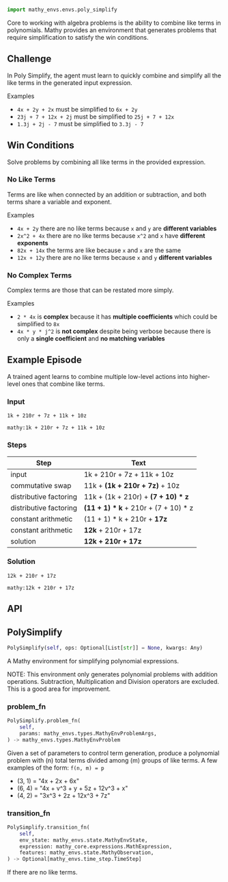 ```python

import mathy_envs.envs.poly_simplify
```
Core to working with algebra problems is the ability to combine like terms in polynomials. Mathy provides an environment that generates problems that require simplification to satisfy the win conditions.

## Challenge

In Poly Simplify, the agent must learn to quickly combine and simplify all the like terms in the generated input expression.

Examples

- `4x + 2y + 2x` must be simplified to `6x + 2y`
- `23j + 7 + 12x + 2j` must be simplified to `25j + 7 + 12x`
- `1.3j + 2j - 7` must be simplified to `3.3j - 7`

## Win Conditions

Solve problems by combining all like terms in the provided expression.

### No Like Terms

Terms are like when connected by an addition or subtraction, and both terms share a variable and exponent.

Examples

- `4x + 2y` there are no like terms because `x` and `y` are **different variables**
- `2x^2 + 4x` there are no like terms because `x^2` and `x` have **different exponents**
- `82x + 14x` the terms are like because `x` and `x` are the same
- `12x + 12y` there are no like terms because `x` and `y` **different variables**

### No Complex Terms

Complex terms are those that can be restated more simply.

Examples

- `2 * 4x` is **complex** because it has **multiple coefficients** which could be simplified to `8x`
- `4x * y * j^2` is **not complex** despite being verbose because there is only a **single coefficient** and **no matching variables**

## Example Episode

A trained agent learns to combine multiple low-level actions into higher-level ones that combine like terms.

### Input

`1k + 210r + 7z + 11k + 10z`

`mathy:1k + 210r + 7z + 11k + 10z`

### Steps

| Step                   | Text                                     |
| ---------------------- | ---------------------------------------- |
| input                  | 1k + 210r + 7z + 11k + 10z               |
| commutative swap       | 11k + **(1k + 210r + 7z)** + 10z         |
| distributive factoring | 11k + (1k + 210r) + **(7 + 10) \* z**    |
| distributive factoring | **(11 + 1) \* k** + 210r + (7 + 10) \* z |
| constant arithmetic    | (11 + 1) \* k + 210r + **17z**           |
| constant arithmetic    | **12k** + 210r + 17z                     |
| solution               | **12k + 210r + 17z**                     |

### Solution

`12k + 210r + 17z`

`mathy:12k + 210r + 17z`


## API


## PolySimplify
```python
PolySimplify(self, ops: Optional[List[str]] = None, kwargs: Any)
```
A Mathy environment for simplifying polynomial expressions.

NOTE: This environment only generates polynomial problems with
 addition operations. Subtraction, Multiplication and Division
 operators are excluded. This is a good area for improvement.

### problem_fn
```python
PolySimplify.problem_fn(
    self, 
    params: mathy_envs.types.MathyEnvProblemArgs, 
) -> mathy_envs.types.MathyEnvProblem
```
Given a set of parameters to control term generation, produce
a polynomial problem with (n) total terms divided among (m) groups
of like terms. A few examples of the form: `f(n, m) = p`
- (3, 1) = "4x + 2x + 6x"
- (6, 4) = "4x + v^3 + y + 5z + 12v^3 + x"
- (4, 2) = "3x^3 + 2z + 12x^3 + 7z"

### transition_fn
```python
PolySimplify.transition_fn(
    self, 
    env_state: mathy_envs.state.MathyEnvState, 
    expression: mathy_core.expressions.MathExpression, 
    features: mathy_envs.state.MathyObservation, 
) -> Optional[mathy_envs.time_step.TimeStep]
```
If there are no like terms.

